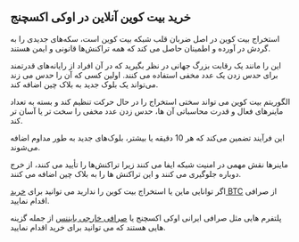 

## خرید بیت کوین آنلاین در اوکی اکسچنج

استخراج بیت‌ کوین در اصل ضربان قلب شبکه بیت‌ کوین است، سکه‌های جدیدی را به گردش در آورده و اطمینان حاصل می‌ کند که همه تراکنش‌ها قانونی و ایمن هستند.

این را مانند یک رقابت بزرگ جهانی در نظر بگیرید که در آن افراد از رایانه‌های قدرتمند برای حدس زدن یک عدد مخفی استفاده می‌ کنند. اولین کسی که آن را حدس می‌ زند می‌تواند یک بلوک جدید به بلاک چین اضافه کند.

الگوریتم بیت‌ کوین می‌ تواند سختی استخراج را در حال حرکت تنظیم کند و بسته به تعداد ماینرهای فعال و قدرت محاسباتی آن‌ ها، حدس زدن عدد مخفی را سخت‌ تر یا آسان‌ تر کند.

این فرآیند تضمین می‌کند که هر 10 دقیقه یا بیشتر، بلوک‌های جدید به طور مداوم اضافه می‌شوند.

ماینرها نقش مهمی در امنیت شبکه ایفا می‌ کنند زیرا تراکنش‌ها را تأیید می‌ کنند، از خرج دوباره‌ جلوگیری می‌ کنند و این تراکنش‌ ها را به بلاک چین اضافه می‌ کنند.

اگر توانایی ماین یا استخراج بیت کوین را ندارید می توانید برای [خرید BTC](https://ok-ex.io/buy-and-sell/BTC/) از صرافی اقدام نمایید.

پلتفرم هایی مثل صرافی ایرانی اوکی اکسچنج یا [صرافی خارجی بایننس](https://www.binance.com/en-GB) از جمله گزینه هایی هستند که می توانید برای خرید اقدام نمایید.
